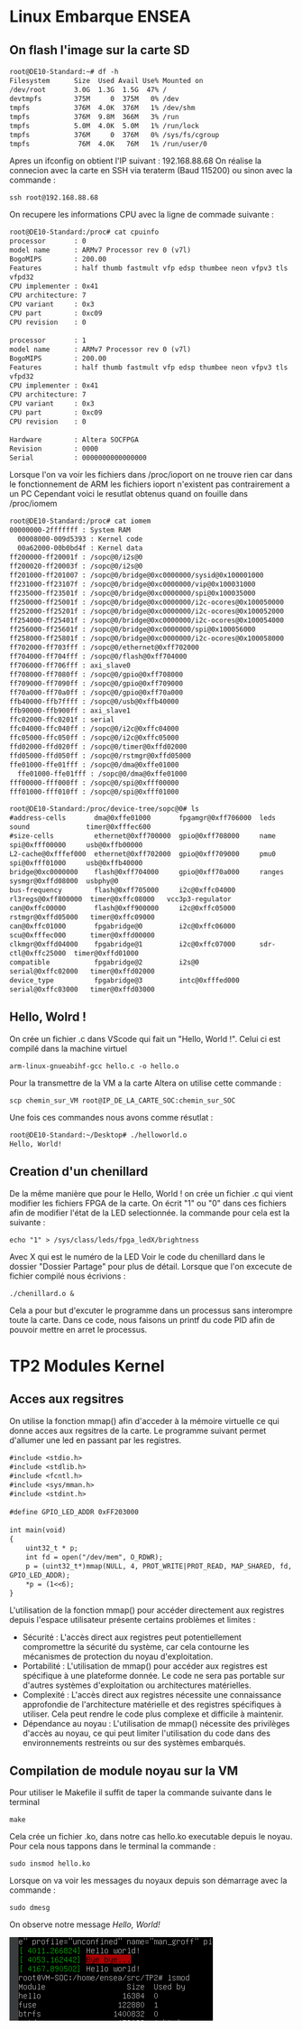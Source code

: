 # Linux Embarque ENSEA
## On flash l'image sur la carte SD

```
root@DE10-Standard:~# df -h
Filesystem      Size  Used Avail Use% Mounted on
/dev/root       3.0G  1.3G  1.5G  47% /
devtmpfs        375M     0  375M   0% /dev
tmpfs           376M  4.0K  376M   1% /dev/shm
tmpfs           376M  9.8M  366M   3% /run
tmpfs           5.0M  4.0K  5.0M   1% /run/lock
tmpfs           376M     0  376M   0% /sys/fs/cgroup
tmpfs            76M  4.0K   76M   1% /run/user/0
```

Apres un ifconfig on obtient l'IP suivant : 192.168.88.68
On réalise la connecion avec la carte en SSH via teraterm (Baud 115200) ou sinon avec la commande :
```
ssh root@192.168.88.68
```
On recupere les informations CPU avec la ligne de commade suivante : 
```
root@DE10-Standard:/proc# cat cpuinfo
processor       : 0
model name      : ARMv7 Processor rev 0 (v7l)
BogoMIPS        : 200.00
Features        : half thumb fastmult vfp edsp thumbee neon vfpv3 tls vfpd32
CPU implementer : 0x41
CPU architecture: 7
CPU variant     : 0x3
CPU part        : 0xc09
CPU revision    : 0

processor       : 1
model name      : ARMv7 Processor rev 0 (v7l)
BogoMIPS        : 200.00
Features        : half thumb fastmult vfp edsp thumbee neon vfpv3 tls vfpd32
CPU implementer : 0x41
CPU architecture: 7
CPU variant     : 0x3
CPU part        : 0xc09
CPU revision    : 0

Hardware        : Altera SOCFPGA
Revision        : 0000
Serial          : 0000000000000000
```

Lorsque l'on va voir les fichiers dans /proc/ioport on ne trouve rien car dans le fonctionnement de ARM les fichiers ioport n'existent pas contrairement a un PC
Cependant  voici le resutlat obtenus quand on fouille dans /proc/iomem
```
root@DE10-Standard:/proc# cat iomem
00000000-2fffffff : System RAM
  00008000-009d5393 : Kernel code
  00a62000-00b0bd4f : Kernel data
ff200000-ff20001f : /sopc@0/i2s@0
ff200020-ff20003f : /sopc@0/i2s@0
ff201000-ff201007 : /sopc@0/bridge@0xc0000000/sysid@0x100001000
ff231000-ff23107f : /sopc@0/bridge@0xc0000000/vip@0x100031000
ff235000-ff23501f : /sopc@0/bridge@0xc0000000/spi@0x100035000
ff250000-ff25001f : /sopc@0/bridge@0xc0000000/i2c-ocores@0x100050000
ff252000-ff25201f : /sopc@0/bridge@0xc0000000/i2c-ocores@0x100052000
ff254000-ff25401f : /sopc@0/bridge@0xc0000000/i2c-ocores@0x100054000
ff256000-ff25601f : /sopc@0/bridge@0xc0000000/spi@0x100056000
ff258000-ff25801f : /sopc@0/bridge@0xc0000000/i2c-ocores@0x100058000
ff702000-ff703fff : /sopc@0/ethernet@0xff702000
ff704000-ff704fff : /sopc@0/flash@0xff704000
ff706000-ff706fff : axi_slave0
ff708000-ff7080ff : /sopc@0/gpio@0xff708000
ff709000-ff7090ff : /sopc@0/gpio@0xff709000
ff70a000-ff70a0ff : /sopc@0/gpio@0xff70a000
ffb40000-ffb7ffff : /sopc@0/usb@0xffb40000
ffb90000-ffb900ff : axi_slave1
ffc02000-ffc0201f : serial
ffc04000-ffc040ff : /sopc@0/i2c@0xffc04000
ffc05000-ffc050ff : /sopc@0/i2c@0xffc05000
ffd02000-ffd020ff : /sopc@0/timer@0xffd02000
ffd05000-ffd050ff : /sopc@0/rstmgr@0xffd05000
ffe01000-ffe01fff : /sopc@0/dma@0xffe01000
  ffe01000-ffe01fff : /sopc@0/dma@0xffe01000
fff00000-fff000ff : /sopc@0/spi@0xfff00000
fff01000-fff010ff : /sopc@0/spi@0xfff01000
```
```
root@DE10-Standard:/proc/device-tree/sopc@0# ls
#address-cells       dma@0xffe01000       fpgamgr@0xff706000  leds                sound              timer@0xfffec600
#size-cells          ethernet@0xff700000  gpio@0xff708000     name                spi@0xfff00000     usb@0xffb00000
L2-cache@0xfffef000  ethernet@0xff702000  gpio@0xff709000     pmu0                spi@0xfff01000     usb@0xffb40000
bridge@0xc0000000    flash@0xff704000     gpio@0xff70a000     ranges              sysmgr@0xffd08000  usbphy@0
bus-frequency        flash@0xff705000     i2c@0xffc04000      rl3regs@0xff800000  timer@0xffc08000   vcc3p3-regulator
can@0xffc00000       flash@0xff900000     i2c@0xffc05000      rstmgr@0xffd05000   timer@0xffc09000
can@0xffc01000       fpgabridge@0         i2c@0xffc06000      scu@0xfffec000      timer@0xffd00000
clkmgr@0xffd04000    fpgabridge@1         i2c@0xffc07000      sdr-ctl@0xffc25000  timer@0xffd01000
compatible           fpgabridge@2         i2s@0               serial@0xffc02000   timer@0xffd02000
device_type          fpgabridge@3         intc@0xfffed000     serial@0xffc03000   timer@0xffd03000
```
## Hello, Wolrd ! 
On crée un fichier .c dans VScode qui fait un "Hello, World !". Celui ci est compilé dans la machine virtuel
```
arm-linux-gnueabihf-gcc hello.c -o hello.o
```
Pour la transmettre de la VM a la carte Altera on utilise cette commande :
```
scp chemin_sur_VM root@IP_DE_LA_CARTE_SOC:chemin_sur_SOC
```
Une fois ces commandes nous avons comme résutlat :
```
root@DE10-Standard:~/Desktop# ./helloworld.o
Hello, World!
```

## Creation d'un chenillard

De la même manière que pour le Hello, World ! on crée un fichier .c qui vient modifier les fichiers FPGA de la carte. On écrit "1" ou "0" dans ces fichiers afin de modifier l'état de la LED selectionnée.
la commande pour cela est la suivante : 
```
echo "1" > /sys/class/leds/fpga_ledX/brightness
```
Avec X  qui est le numéro de la LED
Voir le code du chenillard dans le dossier "Dossier Partage" pour plus de détail.
Lorsque que l'on excecute de fichier compilé nous écrivions : 
```
./chenillard.o &
```

Cela a pour but d'excuter le programme dans un processus sans interompre toute la carte.
Dans ce code, nous faisons un printf du code PID afin de pouvoir mettre en arret le processus.

# TP2 Modules Kernel
## Acces aux regsitres
On utilise la fonction mmap() afin d'acceder à la mémoire virtuelle ce qui donne acces aux regsitres de la carte. Le programme suivant permet d'allumer une led en passant par les registres.
```
#include <stdio.h>
#include <stdlib.h>
#include <fcntl.h>
#include <sys/mman.h>
#include <stdint.h>

#define GPIO_LED_ADDR 0xFF203000

int main(void)
{
    uint32_t * p;
    int fd = open("/dev/mem", O_RDWR);
    p = (uint32_t*)mmap(NULL, 4, PROT_WRITE|PROT_READ, MAP_SHARED, fd, GPIO_LED_ADDR);
    *p = (1<<6);
}
```
L'utilisation de la fonction mmap() pour accéder directement aux registres depuis l'espace utilisateur présente certains problèmes et limites :

  - Sécurité : L'accès direct aux registres peut potentiellement compromettre la sécurité du système, car cela contourne les mécanismes de protection du noyau d'exploitation.
  - Portabilité : L'utilisation de mmap() pour accéder aux registres est spécifique à une plateforme donnée. Le code ne sera pas portable sur d'autres systèmes d'exploitation ou architectures matérielles.
  - Complexité : L'accès direct aux registres nécessite une connaissance approfondie de l'architecture matérielle et des registres spécifiques à utiliser. Cela peut rendre le code plus complexe et difficile à maintenir.
  - Dépendance au noyau : L'utilisation de mmap() nécessite des privilèges d'accès au noyau, ce qui peut limiter l'utilisation du code dans des environnements restreints ou sur des systèmes embarqués.

## Compilation de module noyau sur la VM

Pour utiliser le Makefile il suffit de taper la commande suivante dans le terminal
```
make
```
Cela crée un fichier .ko, dans notre cas hello.ko executable depuis le noyau. Pour cela nous tappons dans le terminal la commande :
```
sudo insmod hello.ko
```
Lorsque on va voir les messages du noyaux depuis son démarrage avec la commande :
```
sudo dmesg
```
On observe notre message *Hello, World!*

![screenlsmod](image.png)







